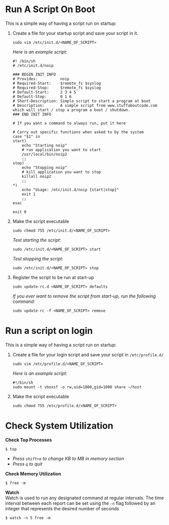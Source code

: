 # Run A Script On Boot
This is a simple way of having a script run on startup:

1. Create a file for your startup script and save your script in it.
    ```
    sudo vim /etc/init.d/<NAME_OF_SCRIPT>
    ```
    *Here is an example script:*
    ```
    #! /bin/sh
    # /etc/init.d/noip 

    ### BEGIN INIT INFO
    # Provides:          noip
    # Required-Start:    $remote_fs $syslog
    # Required-Stop:     $remote_fs $syslog
    # Default-Start:     2 3 4 5
    # Default-Stop:      0 1 6
    # Short-Description: Simple script to start a program at boot
    # Description:       A simple script from www.stuffaboutcode.com which will start / stop a program a boot / shutdown.
    ### END INIT INFO

    # If you want a command to always run, put it here

    # Carry out specific functions when asked to by the system
    case "$1" in
    start)
        echo "Starting noip"
        # run application you want to start
        /usr/local/bin/noip2
        ;;
    stop)
        echo "Stopping noip"
        # kill application you want to stop
        killall noip2
        ;;
    *)
        echo "Usage: /etc/init.d/noip {start|stop}"
        exit 1
        ;;
    esac

    exit 0
    ```

2. Make the script executable
    ```
    sudo chmod 755 /etc/init.d/<NAME_OF_SCRIPT>
    ```
    *Test starting the script:*
    ```
    sudo /etc/init.d/<NAME_OF_SCRIPT> start
    ```
    *Test stopping the script:*
    ```
    sudo /etc/init.d/<NAME_OF_SCRIPT> stop
    ```

3. Register the script to be run at start-up
    ```
    sudo update-rc.d <NAME_OF_SCRIPT> defaults
    ```
    *If you ever want to remove the script from start-up, run the following command:*
    ```
    sudo update-rc -f <NAME_OF_SCRIPT> remove
    ```

# Run a script on login
This is a simple way of having a script run on startup:
1. Create a file for your login script and save your script in `/etc/profile.d/`
    ```
    sudo vim /etc/profile.d/<NAME_OF_SCRIPT>
    ```
    *Here is an example script:*
    ```
    #!/bin/sh
    sudo mount -t vboxsf -o rw,uid=1000,gid=1000 share ~/host
    ```

2. Make the script executable
    ```
    sudo chmod 755 /etc/profile.d/<NAME_OF_SCRIPT>
    ```

# Check System Utilization
**Check Top Processes**
```
$ top
```
- *Press `shift+e` to change KB to MB in memory section*
- *Press `q` to quit*

**Check Memory Utilization**
```
$ free -m
```

**Watch**  
Watch is used to run any designated command at regular intervals. The time interval between each report can be set using the `-n` flag followed by an integer that represents the desired number of seconds
```
$ watch -n 5 free -m
```
